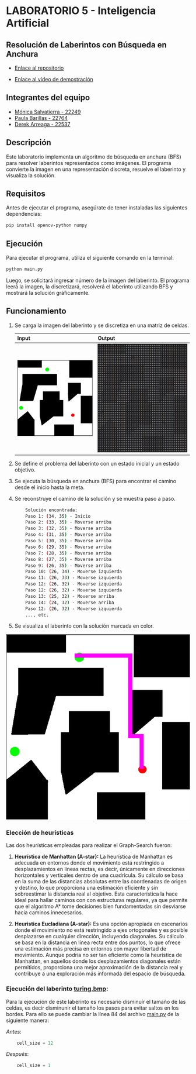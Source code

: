# LABORATORIO 5 - Inteligencia Artificial
## Resolución de Laberintos con Búsqueda en Anchura

* [Enlace al repositorio](https://github.com/FabianKel/LAB5-IA)

* [Enlace al video de demostración](https://youtu.be/8rNEJRqAU8Q)


## Integrantes del equipo
- [Mónica Salvatierra - 22249](https://github.com/alee2602)
- [Paula Barillas - 22764](https://github.com/paulabaal12)
- [Derek Arreaga - 22537](https://github.com/FabianKel) 

## Descripción

Este laboratorio implementa un algoritmo de búsqueda en anchura (BFS) para resolver laberintos representados como imágenes. El programa convierte la imagen en una representación discreta, resuelve el laberinto y visualiza la solución.

## Requisitos

Antes de ejecutar el programa, asegúrate de tener instaladas las siguientes dependencias:

```bash
pip install opencv-python numpy
```

## Ejecución
Para ejecutar el programa, utiliza el siguiente comando en la terminal:
```bash
python main.py
```
Luego, se solicitará ingresar número de la imagen del laberinto.
El programa leerá la imagen, la discretizará, resolverá el laberinto utilizando BFS y mostrará la solución gráficamente.

## Funcionamiento
1. Se carga la imagen del laberinto y se discretiza en una matriz de celdas.

    | Input | Output |
    |----------|----------|
    | ![alt text](readme_files/image.png)    |![alt text](readme_files/image-1.png)  |

2. Se define el problema del laberinto con un estado inicial y un estado objetivo.
3. Se ejecuta la búsqueda en anchura (BFS) para encontrar el camino desde el inicio hasta la meta.
4. Se reconstruye el camino de la solución y se muestra paso a paso.
    ```bash
        Solución encontrada:
        Paso 1: (34, 35) - Inicio
        Paso 2: (33, 35) - Moverse arriba
        Paso 3: (32, 35) - Moverse arriba
        Paso 4: (31, 35) - Moverse arriba
        Paso 5: (30, 35) - Moverse arriba
        Paso 6: (29, 35) - Moverse arriba
        Paso 7: (28, 35) - Moverse arriba
        Paso 8: (27, 35) - Moverse arriba
        Paso 9: (26, 35) - Moverse arriba
        Paso 10: (26, 34) - Moverse izquierda
        Paso 11: (26, 33) - Moverse izquierda
        Paso 12: (26, 32) - Moverse izquierda
        Paso 12: (26, 32) - Moverse izquierda
        Paso 13: (25, 32) - Moverse arriba
        Paso 14: (24, 32) - Moverse arriba
        Paso 12: (26, 32) - Moverse izquierda
        ..., etc.
    ```
    

5. Se visualiza el laberinto con la solución marcada en color.
<center>

![alt text](readme_files/image-2.png)

</center>

### Elección de heurísticas

Las dos heurísticas empleadas para realizar el Graph-Search fueron:

1. **Heurística de Manhattan (A-star):** La heurística de Manhattan es adecuada en entornos donde el movimiento está restringido a desplazamientos en líneas rectas, es decir, únicamente en direcciones horizontales y verticales dentro de una cuadrícula. Su cálculo se basa en la suma de las distancias absolutas entre las coordenadas de origen y destino, lo que proporciona una estimación eficiente y sin sobreestimar la distancia real al objetivo. Esta característica la hace ideal para hallar caminos con con estructuras regulares, ya que permite que el algoritmo A* tome decisiones bien fundamentadas sin desviarse hacia caminos innecesarios.

2. **Heuristica Eucladiana (A-star):**  Es una opción apropiada en escenarios donde el movimiento no está restringido a ejes ortogonales y es posible desplazarse en cualquier dirección, incluyendo diagonales. Su cálculo se basa en la distancia en línea recta entre dos puntos, lo que ofrece una estimación más precisa en entornos con mayor libertad de movimiento. Aunque podría no ser tan eficiente como la heurística de Manhattan, en aquellos donde los desplazamientos diagonales están permitidos, proporciona una mejor aproximación de la distancia real y contribuye a una exploración más informada del espacio de búsqueda.

### Ejecución del laberinto  [turing.bmp](/turing.bmp):

Para la ejecución de este laberinto es necesario disminuír el tamaño de las celdas, es decir disminunir el tamaño los pasos para evitar saltos en los bordes. Para ello se puede cambiar la línea 84 del archivo [main.py](/main.py) de la siguiente manera:

*Antes*: 
```python
    cell_size = 12
```

*Después*: 
```python
    cell_size = 1
```









